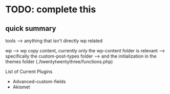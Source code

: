 # TODO: complete this

## quick summary

tools --> anything that isn't directly wp related


wp --> wp copy content, currently only the wp-content folder is relevant
--> specifically the custom-post-types folder
--> and the initialization in the themes folder (./twentytwentythree/functions.php)

List of Current Plugins
- Advanced-custom-fields
- Akismet